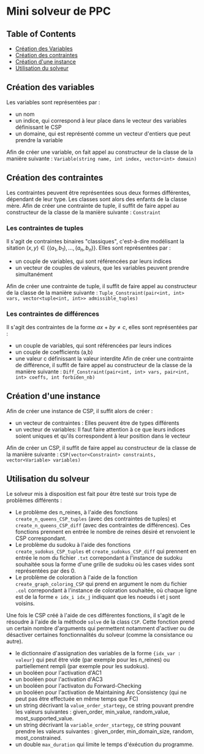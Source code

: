 # Mini solveur de PPC

## Table of Contents
- [Création des Variables](#variables)
- [Création des contraintes](#contraintes)
- [Création d'une instance](#instance)
- [Utilisation du solveur](#solver_usage)

## Création des variables 

Les variables sont représentées par : 
- un nom
- un indice, qui correspond à leur place dans le vecteur des variables définissant le CSP 
- un domaine, qui est représenté comme un vecteur d'entiers que peut prendre la variable

Afin de créer une variable, on fait appel au constructeur de la classe de la manière suivante : `Variable(string name, int index, vector<int> domain)`

## Création des contraintes

Les contraintes peuvent être représentées sous deux formes différentes, dépendant de leur type. Les classes sont alors des enfants de la classe mère. Afin de créer une contrainte de tuple, il suffit de faire appel au constructeur de la classe de la manière suivante : `Constraint`

### Les contraintes de tuples

Il s'agit de contraintes binaires "classiques", c'est-à-dire modélisant la sitation $(x,y) \in \{(a_1, b_1), ..., (a_n, b_n) \}$. Elles sont représentées par : 
- un couple de variables, qui sont référencées par leurs indices
- un vecteur de couples de valeurs, que les variables peuvent prendre simultanément

Afin de créer une contrainte de tuple, il suffit de faire appel au constructeur de la classe de la manière suivante : `Tuple_Constraint(pair<int, int> vars, vector<tuple<int, int>> admissible_tuples)`


### Les contraintes de différences
Il s'agit des contraintes de la forme $ax+by \ne c$, elles sont représentées par : 
- un couple de variables, qui sont référencées par leurs indices 
- un couple de coefficients (a,b) 
- une valeur c définissant la valeur interdite
Afin de créer une contrainte de différence, il suffit de faire appel au constructeur de la classe de la manière suivante : `Diff_Constraint(pair<int, int> vars, pair<int, int> coeffs, int forbiden_nb)`


## Création d'une instance

Afin de créer une instance de CSP, il suffit alors de créer : 
- un vecteur de contraintes : Elles peuvent être de types différents
- un vecteur de variables: Il faut faire attention à ce que leurs indices soient uniques et qu'ils correspondent à leur position dans le vecteur

Afin de créer un CSP, il suffit de faire appel au constructeur de la classe de la manière suivante : `CSP(vector<Constraint> constraints, vector<Variable> variables)`

## Utilisation du solveur

Le solveur mis à disposition est fait pour être testé sur trois type de problèmes différents : 
- Le problème des n_reines, à l'aide des fonctions `create_n_queens_CSP_tuples` (avec des contraintes de tuples) et `create_n_queens_CSP_diff` (avec des contraintes de différences). Ces fonctions prennent en entrée le nombre de reines désiré et renvoient le CSP correspondant.
- Le problème du sudoku à l'aide des fonctions `create_sudokus_CSP_tuples` et `create_sudokus_CSP_diff` qui prennent en entrée le nom du fichier `.txt` correpondant à l'instance de sudoku souhaitée sous la forme d'une grille de sudoku où les cases vides sont représentées par des 0.
- Le problème de coloration à l'aide de la fonction `create_graph_coloring_CSP` qui prend en argument le nom du fichier `.col` correpondant à l'instance de coloration souhaitée, où chaque ligne est de la forme `e idx_i idx_j` indiquant que les noeuds i et j sont voisins. 

Une fois le CSP créé à l'aide de ces différentes fonctions, il s'agit de le résoudre à l'aide de la méthode `solve` de la class `CSP`. Cette fonction prend un certain nombre d'arguments qui permettent notamment d'activer ou de désactiver certaines fonctionnalités du solveur (comme la consistance ou autre).
- le dictionnaire d'assignation des variables de la forme `{idx_var : valeur}` qui peut être vide (par exemple pour les n_reines) ou partiellement rempli (par exemple pour les sudokus).
- un booléen pour l'activation d'AC1
- un booléen pour l'activation d'AC3
- un booléen pour l'activaton du Forward-Checking
- un booléen pour l'activation de Maintaining Arc Consistency (qui ne peut pas être effectuée en même temps que FC)
- un string décrivant la `value_order_startegy`, ce string pouvant prendre les valeurs suivantes : given_order, min_value, random_value, most_supported_value.
- un string décrivant la `variable_order_startegy`, ce string pouvant prendre les valeurs suivantes : given_order, min_domain_size, random, most_constrained.
- un double `max_duration` qui limite le temps d'éxécution du programme.
